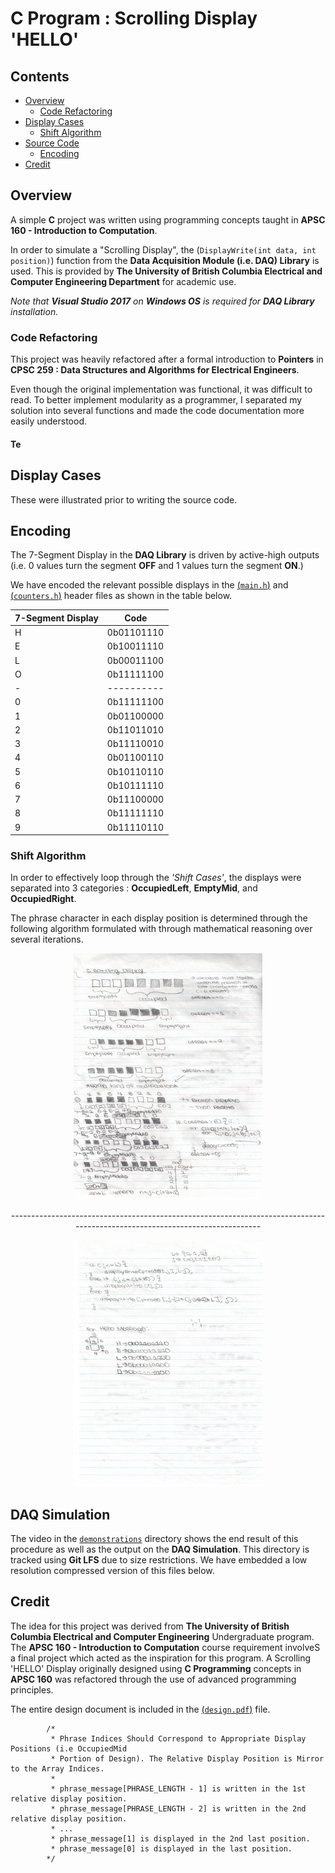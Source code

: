 # C Program : Scrolling Display 'HELLO'

## Contents
* [Overview](#Overview)
    * [Code Refactoring](#Code-Refactoring)
* [Display Cases](#Display-Cases)
    * [Shift Algorithm](#Shift-Algorithm)
* [Source Code](#Source-Code)
    * [Encoding](#Encoding)
* [Credit](#Credit)

## Overview

A simple <b>C</b> project was written using programming concepts taught in <b>APSC 160 - Introduction to Computation</b>.

In order to simulate a "Scrolling Display", the (`DisplayWrite(int data, int position)`) function from the <b>Data Acquisition Module (i.e. DAQ) Library</b> is used. This is provided by <b>The University of British Columbia Electrical and Computer Engineering Department</b> for academic use.

<i>Note that <b>Visual Studio 2017</b> on <b>Windows OS</b> is required for <b>DAQ Library</b> installation.</i>

### Code Refactoring

This project was heavily refactored after a formal introduction to <b>Pointers</b> in <b>CPSC 259 : Data Structures and Algorithms for Electrical Engineers</b>.

Even though the original implementation was functional, it was difficult to read. To better implement modularity as a programmer, I separated my solution into several functions and made the code documentation more easily understood.

#### Te

## Display Cases

These were illustrated prior to writing the source code.

## Encoding

The 7-Segment Display in the <b>DAQ Library</b> is driven by active-high outputs (i.e. 0 values turn the segment **OFF** and 1 values turn the segment **ON**.)

We have encoded the relevant
possible displays in the [(`main.h`)](main.h) and [(`counters.h`)](counters.h) header files as shown in the table below.

| 7-Segment Display | Code |
| ----------------- | ---- |
| H | 0b01101110 |
| E | 0b10011110 |
| L | 0b00011100 |
| O | 0b11111100 |
| - | ---------- |
| 0 | 0b11111100 |
| 1 | 0b01100000 |
| 2 | 0b11011010 |
| 3 | 0b11110010 |
| 4 | 0b01100110 |
| 5 | 0b10110110 |
| 6 | 0b10111110 |
| 7 | 0b11100000 |
| 8 | 0b11111110 |
| 9 | 0b11110110 |

### Shift Algorithm

In order to effectively loop through the <i>'Shift Cases'</i>, the displays were separated into 3 categories : **OccupiedLeft**, **EmptyMid**, and **OccupiedRight**.

The phrase character in each display position is determined through the following algorithm formulated with through mathematical reasoning over several iterations.

<p align="center"><img src="figures/Algorithm_1.jpg" width="60%" height="60%" title="First Page of Algorithm" ></p>
<div align= "center"> ---------------------------------------------------------------------------------------------------------------------------- </div>
<p align="center"><img src="figures/Algorithm_2.jpg" width="60%" height="60%" title="Second Page of Algorithm"></p>

## DAQ Simulation

The video in the [`demonstrations`](demonstrations) directory shows the end result of this procedure as well as the output on the <b>DAQ Simulation</b>. This directory is tracked using <b>Git LFS</b> due to size restrictions.</i> We have embedded a low resolution compressed version of this files below.

## Credit

The idea for this project was derived from <b>The University of British Columbia Electrical and Computer Engineering</b> Undergraduate program. The <b>APSC 160 - Introduction to Computation</b> course requirement involveS a final project which acted as the inspiration for this program. A Scrolling 'HELLO' Display originally designed using <b>C Programming</b> concepts in <b>APSC 160</b> was refactored through the use of advanced programming principles.

The entire design document is included in the [(`design.pdf`)](design.pdf) file.

			/*
			 * Phrase Indices Should Correspond to Appropriate Display Positions (i.e OccupiedMid
			 * Portion of Design). The Relative Display Position is Mirror to the Array Indices.
			 *
			 * phrase_message[PHRASE_LENGTH - 1] is written in the 1st relative display position.
			 * phrase_message[PHRASE_LENGTH - 2] is written in the 2nd relative display position.
			 * ...
			 * phrase_message[1] is displayed in the 2nd last position.
			 * phrase_message[0] is displayed in the last position.
			*/